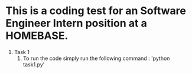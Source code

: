 # This is a coding test for an Software Engineer Intern position at a HOMEBASE.

1. Task 1
    1. To run the code simply run the following command :
    'python task1.py'